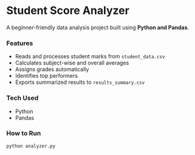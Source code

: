 # Student Score Analyzer

A beginner-friendly data analysis project built using **Python and Pandas**.

### Features
- Reads and processes student marks from `student_data.csv`
- Calculates subject-wise and overall averages
- Assigns grades automatically
- Identifies top performers
- Exports summarized results to `results_summary.csv`

### Tech Used
- Python
- Pandas

### How to Run
```bash
python analyzer.py
